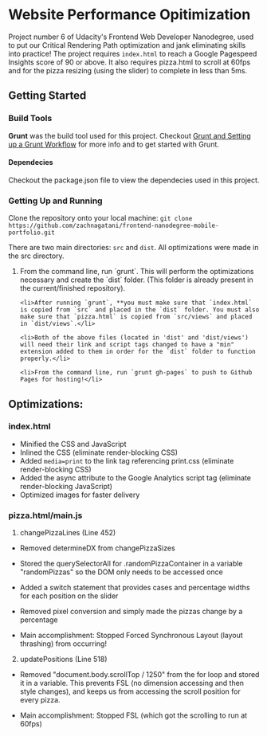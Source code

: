 # Website Performance Opitimization

Project number 6 of Udacity's Frontend Web Developer Nanodegree, used to put our Critical Rendering Path optimization and jank eliminating skills into practice! The project requires `index.html` to reach a Google Pagespeed Insights score of 90 or above. It also requires pizza.html to scroll at 60fps and for the pizza resizing (using the slider) to complete in less than 5ms.

## Getting Started

### Build Tools

**Grunt** was the build tool used for this project. Checkout <a href="https://discussions.udacity.com/t/grunt-and-setting-up-a-grunt-workflow-intermediate/21984">Grunt and Setting up a Grunt Workflow</a> for more info and to get started with Grunt.

#### Dependecies

Checkout the package.json file to view the dependecies used in this project.

### Getting Up and Running

Clone the repository onto your local machine: `git clone https://github.com/zachnagatani/frontend-nanodegree-mobile-portfolio.git`

There are two main directories: `src` and `dist`. All optimizations were made in the src directory.

<ol>
	<li>From the command line, run `grunt`. This will perform the optimizations necessary and create the `dist` folder. (This folder is already present in the current/finished repository).</li>

	<li>After running `grunt`, **you must make sure that `index.html` is copied from `src` and placed in the `dist` folder. You must also make sure that `pizza.html` is copied from `src/views` and placed in `dist/views`.</li>

	<li>Both of the above files (located in 'dist' and 'dist/views') will need their link and script tags changed to have a "min" extension added to them in order for the `dist` folder to function properly.</li>

	<li>From the command line, run `grunt gh-pages` to push to Github Pages for hosting!</li>
</ol>

## Optimizations:

### index.html

- Minified the CSS and JavaScript
- Inlined the CSS (eliminate render-blocking CSS)
- Added `media=print` to the link tag referencing print.css (eliminate render-blocking CSS)
- Added the async attribute to the Google Analytics script tag (eliminate render-blocking JavaScript)
- Optimized images for faster delivery

### pizza.html/main.js


1. changePizzaLines (Line 452)
- Removed determineDX from changePizzaSizes

- Stored the querySelectorAll for .randomPizzaContainer in a variable "randomPizzas" so the DOM
only needs to be accessed once

- Added a switch statement that provides cases and percentage widths for each position on the
slider

- Removed pixel conversion and simply made the pizzas change by a percentage

- Main accomplishment: Stopped Forced Synchronous Layout (layout thrashing) from occurring!

2. updatePositions (Line 518)

- Removed "document.body.scrollTop / 1250" from the for loop and stored it in a variable. This
prevents FSL (no dimension accessing and then style changes), and keeps us from accessing the
scroll position for every pizza.

- Main accomplishment: Stopped FSL (which got the scrolling to run at 60fps)
